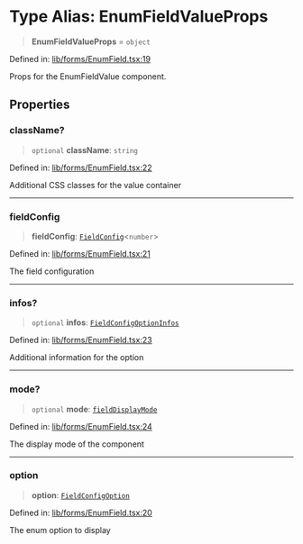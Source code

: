 # Type Alias: EnumFieldValueProps

> **EnumFieldValueProps** = `object`

Defined in: [lib/forms/EnumField.tsx:19](https://github.com/aldesgroup/goaldn/blob/b43e92ae42dcd6febc9c2c8f0742ef8c669d44f6/lib/forms/EnumField.tsx#L19)

Props for the EnumFieldValue component.

## Properties

### className?

> `optional` **className**: `string`

Defined in: [lib/forms/EnumField.tsx:22](https://github.com/aldesgroup/goaldn/blob/b43e92ae42dcd6febc9c2c8f0742ef8c669d44f6/lib/forms/EnumField.tsx#L22)

Additional CSS classes for the value container

***

### fieldConfig

> **fieldConfig**: [`FieldConfig`](FieldConfig.md)\<`number`\>

Defined in: [lib/forms/EnumField.tsx:21](https://github.com/aldesgroup/goaldn/blob/b43e92ae42dcd6febc9c2c8f0742ef8c669d44f6/lib/forms/EnumField.tsx#L21)

The field configuration

***

### infos?

> `optional` **infos**: [`FieldConfigOptionInfos`](FieldConfigOptionInfos.md)

Defined in: [lib/forms/EnumField.tsx:23](https://github.com/aldesgroup/goaldn/blob/b43e92ae42dcd6febc9c2c8f0742ef8c669d44f6/lib/forms/EnumField.tsx#L23)

Additional information for the option

***

### mode?

> `optional` **mode**: [`fieldDisplayMode`](fieldDisplayMode.md)

Defined in: [lib/forms/EnumField.tsx:24](https://github.com/aldesgroup/goaldn/blob/b43e92ae42dcd6febc9c2c8f0742ef8c669d44f6/lib/forms/EnumField.tsx#L24)

The display mode of the component

***

### option

> **option**: [`FieldConfigOption`](FieldConfigOption.md)

Defined in: [lib/forms/EnumField.tsx:20](https://github.com/aldesgroup/goaldn/blob/b43e92ae42dcd6febc9c2c8f0742ef8c669d44f6/lib/forms/EnumField.tsx#L20)

The enum option to display
